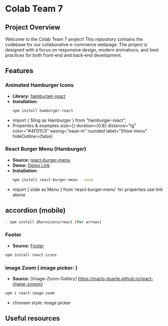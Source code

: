 # Colab Team 7

## Project Overview

Welcome to the Colab Team 7 project! This repository contains the codebase for our collaborative e-commerce webpage. The project is designed with a focus on responsive design, modern animations, and best practices for both front-end and back-end development.

## Features

### Animated Hamburger Icons

- **Library:** [hamburger-react](https://hamburger-react.netlify.app/)
- **Installation:**
  ```bash
  npm install hamburger-react
  ```
- import { Sling as Hamburger } from "hamburger-react";
- Properties & examples
  size={} duration={0.8} distance="lg" color="#4FD1C5" easing="ease-in" rounded label="Show menu" hideOutline={false}

### React Burger Menu (Hamburger)

- **Source:** [react-burger-menu](https://www.npmjs.com/package/@katasonovyp/react-burger-menu)
- **Demo:** [Demo Link](http://negomi.github.io/react-burger-menu/)
- **Installation:**
  ```bash
  npm install react-burger-menu --save
  ```
- import { slide as Menu } from 'react-burger-menu'
  for properties use link above

## accordion (mobile)

```bash
- npm install @heroicons/react (for arrows)
```

### Footer

- **Source:** [Footer](https://medium.com/@ryaddev/building-react-footer-components-with-tailwindcss-6f2c5909a9d1)

```bash
npm install react-icons
```

### image Zoom ( image picker: )

- **Source:** [Image-Zoom-Gallery] https://mario-duarte.github.io/react-image-zooom/

```bash
npm i react-image-zoom
```

- choosen style: image picker

## Useful resources

<!-- #   c o l a b - t e a m - 7 
 
  -->
